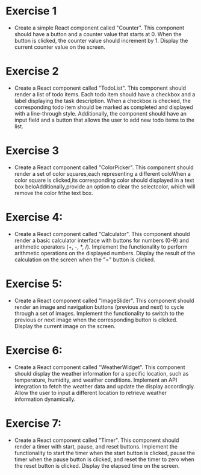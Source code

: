 # Exercise 1
 - Create a simple React component called "Counter". This component should have a button and a counter value that starts at 0. When the button is clicked, the counter value should increment by 1. Display the current counter value on the screen.


# Exercise 2
 - Create a React component called "TodoList". This component should render a list of todo items. Each todo item should have a checkbox and a label displaying the task description. When a checkbox is checked, the corresponding todo item should be marked as completed and displayed with a line-through style. Additionally, the component should have an input field and a button that allows the user to add new todo items to the list.

# Exercise 3
 -  Create a React component called "ColorPicker". This component should render a set of color squares,each representing a different coloWhen a color square is clicked,its corresponding color should displayed in a text box beloAdditionally,provide an option to clear the selectcolor, which will remove the color frthe text box.


# Exercise 4:
- Create a React component called "Calculator". This component should render a basic calculator interface with buttons for numbers (0-9) and arithmetic operators (+, -, *, /). Implement the functionality to perform arithmetic operations on the displayed numbers. Display the result of the calculation on the screen when the "=" button is clicked.

# Exercise 5:
- Create a React component called "ImageSlider". This component should render an image and navigation buttons (previous and next) to cycle through a set of images. Implement the functionality to switch to the previous or next image when the corresponding button is clicked. Display the current image on the screen.

# Exercise 6:
- Create a React component called "WeatherWidget". This component should display the weather information for a specific location, such as temperature, humidity, and weather conditions. Implement an API integration to fetch the weather data and update the display accordingly. Allow the user to input a different location to retrieve weather information dynamically.

# Exercise 7:
- Create a React component called "Timer". This component should render a timer with start, pause, and reset buttons. Implement the functionality to start the timer when the start button is clicked, pause the timer when the pause button is clicked, and reset the timer to zero when the reset button is clicked. Display the elapsed time on the screen.